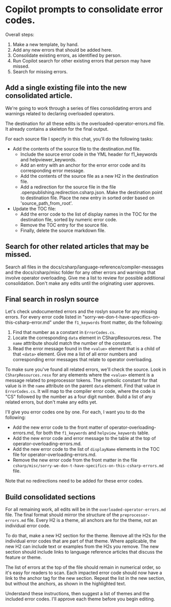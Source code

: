 # Copilot prompts to consolidate error codes.

Overall steps:

1. Make a new template, by hand.
1. Add any new errors that should be added here.
1. Consolidate existing errors, as identified by person.
1. Run Copilot search for other existing errors that person may have missed.
1. Search for missing errors.

## Add a single existing file into the new consolidated article. 

We're going to work through a series of files consolidating errors and warnings related to declaring overloaded operators.

The destination for all these edits is the overloaded-operator-errors.md file. It already contains a skeleton for the final output.

For each source file I specify in this chat, you'll do the following tasks:

- Add the contents of the source file to the destination.md file.
  - Include the source error code in the YML header for f1_keywords and helpviewer_keywords.
  - Add an entry with an anchor for the error error code and its corresponding error message.
  - Add the contents of the source file as a new H2 in the destination file.
  - Add a redirection for the source file in the file .openpublishing.redirection.csharp.json. Make the destination point to destination file. Place the new entry in sorted order based on 'source_path_from_root'.
- Update the TOC file:
  - Add the error code to the list of display names in the TOC for the destination file, sorted by numeric error code.
  - Remove the TOC entry for the source file.
  - Finally, delete the source markdown file.

## Search for other related articles that may be missed.

Search all files in the docs/csharp/language-reference/compiler-messages and the docs/csharp/misc folder for any other errors and warnings that involve operator overloading. Give me a list to review for possible additional consolidation. Don't make any edits until the originating user approves.

## Final search in roslyn source

Let's check undocumented errors and the roslyn source for any missing errors.  For every error code listed in "sorry-we-don-t-have-specifics-on-this-csharp-error.md" under the `f1_keywords` front matter, do the following:
1. Find that number as a constant in `ErrorCodes.cs`.
2. Locate the corresponding `data` element in CSharpResources.resx. The `name` atttribute should match the number of the constant.
3. Read the error message found in the `<value>` element that is a child of that `<data>` element.
Give me a list of all error numbers and corresponding error messages that relate to operator overloading.

To make sure you've found all related errors, we'll check the source.  Look in `CSharpResources.resx` for any elements where the `<value>` element is a message related to preprocessor tokens. The symbolic constant for that value is in the `name` attribute on the parent `data` element. Find that value in `ErrorCodes.cs`. It will map to the compiler error code, where the code is "CS" followed by the number as a four digit number. Build a list of any related errors, but don't make any edits yet.

I'll give you error codes one by one. For each, I want you to do the following:

- Add the new error code to the front matter of operator-overloading-errors.md, for both the `f1_keywords` and `helpview_keywords` table.
- Add the new error code and error message to the table at the top of operator-overloading-errors.md.
- Add the new error code to the list of `displayName` elements in the TOC file for operator-overloading-errors.md.
- Remove the new error code from the front matter in the file `csharp/misc/sorry-we-don-t-have-specifics-on-this-csharp-errors.md` file.

Note that no redirections need to be added for these error codes.

## Build consolidated sections

For all remaining work, all edits will be in the `overloaded-operator-errors.md` file. The final format should mirror the structure of the `preprocessor-errors.md` file. Every H2 is a theme, all anchors are for the theme, not an individual error code.

To do that, make a new H2 section for the theme. Remove all the H2s for the individual error codes that are part of that theme. Where applicable, the new H2 can include text or examples from the H2s you remove. The new section should include links to language reference articles that discuss the feature or theme.

The list of errors at the top of the file should remain in numerical order, so it's easy for readers to scan. Each impacted error code should now have a link to the anchor tag for the new section. Repeat the list in the new section, but without the anchors, as shown in the highlighted text.

Understand these instructions, then suggest a list of themes and the included error codes. I'll approve each theme before you begin editing.
